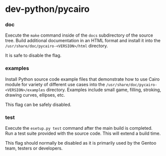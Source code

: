 # dev-python/pycairo

### doc
Execute the `make` command inside of the `docs` subdirectory of the source tree. Build additional documentation in an HTML format and install it into the `/usr/share/doc/pycairo-<VERSION>/html` directory.

It is safe to disable the flag.

### examples
Install Python source code example files that demonstrate how to use Cairo module for variety of different use cases into the `/usr/share/doc/pycairo-<VERSION>/examples` directory. Examples include small game, filling, stroking, drawing curves, ellipses, etc.

This flag can be safely disabled.

### test
Execute the `esetup.py test` command after the main build is completed. Run a test suite provided with the source code. This will extend a build time.

This flag should normally be disabled as it is primarily used by the Gentoo team, testers or developers.
